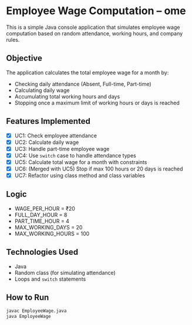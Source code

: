 # Employee Wage Computation – ome

This is a simple Java console application that simulates employee wage computation based on random attendance, working hours, and company rules.

## Objective

The application calculates the total employee wage for a month by:

- Checking daily attendance (Absent, Full-time, Part-time)
- Calculating daily wage
- Accumulating total working hours and days
- Stopping once a maximum limit of working hours or days is reached

## Features Implemented

- [x] UC1: Check employee attendance
- [x] UC2: Calculate daily wage
- [x] UC3: Handle part-time employee wage
- [x] UC4: Use `switch` case to handle attendance types
- [x] UC5: Calculate total wage for a month with constraints
- [x] UC6: (Merged with UC5) Stop if max 100 hours or 20 days is reached
- [x] UC7: Refactor using class method and class variables

## Logic

- WAGE_PER_HOUR = ₹20
- FULL_DAY_HOUR = 8
- PART_TIME_HOUR = 4
- MAX_WORKING_DAYS = 20
- MAX_WORKING_HOURS = 100

## Technologies Used

- Java
- Random class (for simulating attendance)
- Loops and `switch` statements

## How to Run

```bash
javac EmployeeWage.java
java EmployeeWage
